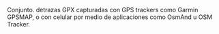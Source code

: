 Conjunto. detrazas GPX capturadas con GPS trackers como Garmin GPSMAP, o con celular por medio de aplicaciones como OsmAnd u OSM Tracker.

